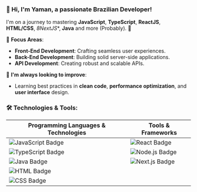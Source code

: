 ### 👋 Hi, I'm **Yaman**, a passionate Brazilian Developer!

I'm on a journey to mastering **JavaScript**, **TypeScript**, **ReactJS**, **HTML/CSS**, *8NextJS**, **Java** and more (Probably). 🚀

🔹 **Focus Areas**:  
- **Front-End Development**: Crafting seamless user experiences.  
- **Back-End Development**: Building solid server-side applications.  
- **API Development**: Creating robust and scalable APIs.

🔹 **I'm always looking to improve**:  
- Learning best practices in **clean code**, **performance optimization**, and **user interface** design.


### 🛠️ Technologies & Tools:

| **Programming Languages & Technologies** | **Tools & Frameworks** |
| ---------------------------------------- | ---------------------- |
| ![JavaScript Badge](https://img.shields.io/badge/JavaScript-F7DF1E?style=for-the-badge&logo=javascript&logoColor=white) | ![React Badge](https://img.shields.io/badge/React-61DAFB?style=for-the-badge&logo=react&logoColor=black) |
| ![TypeScript Badge](https://img.shields.io/badge/TypeScript-3178C6?style=for-the-badge&logo=typescript&logoColor=white) | ![Node.js Badge](https://img.shields.io/badge/Node.js-339933?style=for-the-badge&logo=node.js&logoColor=white) |
| ![Java Badge](https://img.shields.io/badge/Java-ED8B00?style=for-the-badge&logo=openjdk&logoColor=white)| ![Next.js Badge](https://img.shields.io/badge/Next.js-000000?style=for-the-badge&logo=next.js&logoColor=white)|
| ![HTML Badge](https://img.shields.io/badge/HTML5-E34F26?style=for-the-badge&logo=html5&logoColor=white) | |
| ![CSS Badge](https://img.shields.io/badge/CSS3-1572B6?style=for-the-badge&logo=css3&logoColor=white) | |
